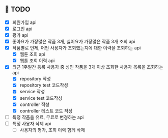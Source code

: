 ## 👷 TODO 
- [x] 회원가입 api
- [x] 로그인 api
- [x] 평가 api 
- [x] 좋아요가 가장많은 작품 3개, 싫어요가 가장많은 작품 3개 조회 api
- [x] 작품별로 언제, 어떤 사용자가 조회했는지에 대한 이력을 조회하는 api
  - [x] 웹툰 조회 api
  - [x] 웹툰 조회 이력 api
- [x] 최근 1주일간 등록 사용자 중 성인 작품을 3개 이상 조회한 사용자 목록을 조회하는 api
  - [x] repository  작성
  - [x] repository test 코드작성
  - [x] service 작성
  - [x] service test 코드작성
  - [x] controller 작성
  - [x] controller 테스트 코드 작성
- [ ] 특정 작품을 유료, 무료로 변경하는 api
- [ ] 특정 사용자 삭제 api
  - [ ] 사용자의 평가, 조회 이력 함께 삭제